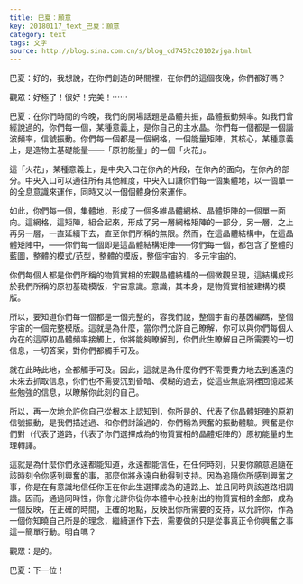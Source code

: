 ```yaml
---
title: 巴夏：願意
key: 20180117_text_巴夏：願意
category: text
tags: 文字
source: http://blog.sina.com.cn/s/blog_cd7452c20102vjga.html
---
```


巴夏：好的，我想說，在你們創造的時間裡，在你們的這個夜晚，你們都好嗎？

觀眾：好極了！很好！完美！⋯⋯

巴夏：在你們時間的今晚，我們的開場話題是晶體共振，晶體振動頻率。如我們曾經說過的，你們每一個，某種意義上，是你自己的主水晶。你們每一個都是一個諧波頻率，信號振動。你們每一個都是一個網格，一個能量矩陣，其核心，某種意義上，是造物主基礎能量——「原初能量」的一個「火花」。

這「火花」，某種意義上，是中央入口在你內的片段，在你內的面向，在你內的部分。中央入口可以通往所有其他維度，中央入口讓你們每一個集體地，以一個單一的全息意識來運作，同時又以一個個體身份來運作。

如此，你們每一個，集體地，形成了一個多維晶體網格、晶體矩陣的一個單一面向。這網格，這矩陣，組合起來，形成了另一層網格矩陣的一部分，另一層，之上再另一層，一直延續下去，直至你們所稱的無限。然而，在這晶體結構中，在這晶體矩陣中，——你們每一個即是這晶體結構矩陣——你們每一個，都包含了整體的藍圖，整體的模式/范型，整體的模版，整個宇宙的，多元宇宙的。

你們每個人都是你們所稱的物質實相的宏觀晶體結構的一個微觀呈現，這結構成形於我們所稱的原初基礎模版，宇宙意識。意識，其本身，是物質實相被建構的模版。

所以，要知道你們每一個都是一個完整的，容我們說，整個宇宙的基因編碼，整個宇宙的一個完整模版。這就是為什麼，當你們允許自己瞭解，你可以與你們每個人內在的這原初晶體頻率接觸上，你將能夠瞭解到，你們此生瞭解自己所需要的一切信息，一切答案，對你們都觸手可及。

就在此時此地，全都觸手可及。因此，這就是為什麼你們不需要費力地去到遙遠的未來去抓取信息，你們也不需要沉到昏暗、模糊的過去，從這些無底洞裡回憶起某些勉強的信息，以瞭解你此刻的自己。

所以，再一次地允許你自己從根本上認知到，你所是的、代表了你晶體矩陣的原初信號振動，是我們描述過、和你們討論過的，你們稱為興奮的振動體驗。興奮是你們對（代表了道路，代表了你們選擇成為的物質實相的晶體矩陣的）原初能量的生理轉譯。

這就是為什麼你們永遠都能知道，永遠都能信任，在任何時刻，只要你願意追隨在該時刻令你感到興奮的事，那麼你將永遠自動得到支持。因為追隨你所感到興奮之事，你是在有意識地信任你正在你此生選擇成為的道路上、並且同時與該道路相調諧。因而，通過同時性，你會允許你從你本體中心投射出的物質實相的全部，成為一個反映，在正確的時間，正確的地點，反映出你所需要的支持，以允許你，作為一個你知曉自己所是的理念，繼續運作下去，需要做的只是從事真正令你興奮之事這一簡單行動。明白嗎？

觀眾：是的。

巴夏：下一位！
